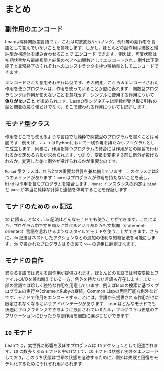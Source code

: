 <!--
# Summary
-->

# まとめ

<!--
## Encoding Side Effects
-->

## 副作用のエンコード

<!--
Lean is a pure functional language.
This means that it does not include side effects such as mutable variables, logging, or exceptions.
However, most side effects can be _encoded_ using a combination of functions and inductive types or structures.
For example, mutable state can be encoded as a function from an initial state to a pair of a final state and a result, and exceptions can be encoded as an inductive type with constructors for successful termination and errors.
-->

Leanは純粋関数型言語です．これは可変変数やロギング，例外等の副作用を言語として含んでいないことを意味します．しかし，ほとんどの副作用は関数と帰納型か構造体を組み合わせることで **エンコード** できます．例えば，可変状態は初期状態から最終状態と結果のペアへの関数としてエンコードされ，例外は正常終了と異常終了のそれぞれへのコンストラクタを持つ帰納型としてエンコードできます．

<!--
Each set of encoded effects is a type.
As a result, if a program uses these encoded effects, then this is apparent in its type.
Functional programming does not mean that programs can't use effects, it simply requires that they be *honest* about which effects they use.
A Lean type signature describes not only the types of arguments that a function expects and the type of result that it returns, but also which effects it may use.
-->

エンコードされた作用それぞれは型です．その結果，これらのエンコードされた作用を使うプログラムは，作用を使っていることが型に表れます．関数型プログラミングは作用が使えないことを意味せず，シンプルに使用する作用について **偽りがないこと** が求められます．Leanの型シグネチャは関数が受け取る引数の型と関数の戻り値だけでなく，そこで使われる作用についても記述します．

<!--
## The Monad Type Class
-->

## モナド型クラス

<!--
It's possible to write purely functional programs in languages that allow effects anywhere.
For example, `2 + 3` is a valid Python program that has no effects at all.
Similarly, combining programs that have effects requires a way to state the order in which the effects must occur.
It matters whether an exception is thrown before or after modifying a variable, after all.
-->

作用をどこでも使えるような言語でも純粋で関数型のプログラムを書くことは可能です．例えば，`2 + 3` はPythonにおいて一切作用を持たないプログラムとして成立します．同様に，作用を持つプログラムの結合には作用がどの順番で行われるかを定める方法が求められます．つまり，変数を変更する前に例外が投げられるか，変更した後に例外が投げられるかが重要なのです．

<!--
The type class `Monad` captures these two important properties.
It has two methods: `pure` represents programs that have no effects, and `bind` sequences effectful programs.
The contract for `Monad` instances ensures that `bind` and `pure` actually capture pure computation and sequencing.
-->

`Monad` 型クラスはこれら2つの重要な性質を兼ね備えています．このクラスには2つのメソッドがあります：`pure` はプログラムが作用を持たないことを表し，`bind` は作用を含むプログラムを結合します．`Monad` インスタンスの約定は `bind` と `pure` が本当に純粋な計算と連結を体現することを保証します．

<!--
## `do`-Notation for Monads
-->

## モナドのための `do` 記法

<!--
Rather than being limited to `IO`, `do`-notation works for any monad.
It allows programs that use monads to be written in a style that is reminiscent of statement-oriented languages, with statements sequenced after one another.
Additionally, `do`-notation enables a number of additional convenient shorthands, such as nested actions.
A program written with `do` is translated to applications of `>>=` behind the scenes.
-->

`IO` に限ることなく，`do` 記法はどんなモナドでも使うことができます．これにより，プログラム中で文を順々に並べるというあたかも文指向（statement-oriented）言語を思わせるようなスタイルでモナドを使うことができます．さらに，`do` 記法はネストしたアクションなどの追加の便利な短縮記法を可能にします．`do` で書かれたプログラムはその裏で `>>=` の適用に翻訳されます．

<!--
## Custom Monads
-->

## モナドの自作

<!--
Different languages provide different sets of side effects.
While most languages feature mutable variables and file I/O, not all have features like exceptions.
Other languages offer effects that are rare or unique, like Icon's search-based program execution, Scheme and Ruby's continuations, and Common Lisp's resumable exceptions.
An advantage to encoding effects with monads is that programs are not limited to the set of effects that are provided by the language.
Because Lean is designed to make programming with any monad convenient, programmers are free to choose exactly the set of side effects that make sense for any given application.
-->

異なる言語では異なる副作用が提供されます．ほとんどの言語では可変変数とファイルのI/Oを兼ね備えている一方，例外を持たない言語も存在します．また一部の言語では珍しく独特な作用を用意しています．例えばIconの検索に基づくプログラムの実行やSchemeとRubyの継続，Common Lispの再開可能な例外などです．モナドで作用をエンコードすることには，言語から提供される作用だけに限定されなくなるというアドバンテージがあります．Leanはどんなモナドでも快適にプログラミングできるように設計されているため，プログラマは任意のアプリケーションにぴったりな副作用を自由に選ぶことができます．

<!--
## The `IO` Monad
-->

## `IO` モナド

<!--
Programs that can affect the real world are written as `IO` actions in Lean.
`IO` is one monad among many.
The `IO` monad encodes state and exceptions, with the state being used to keep track of the state of the world and the exceptions modeling failure and recovery.
-->

Leanでは，実世界に影響を及ぼすプログラムは `IO` アクションとして記述されます．`IO` は数多くあるモナドの中の1つです．`IO` モナドは状態と例外をエンコードしており，このうち状態は世界の状態を追跡するために，例外は失敗と回復をモデル化するためにそれぞれ用いられます．
